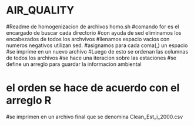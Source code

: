 # AIR_QUALITY
#Readme de homogenizacion de archivos homo.sh 
#comando for es el encargado de buscar cada directorio 
#con ayuda de sed eliminamos los encabezados de todos los archvivos
#llenamos espacio vacios con numeros negativos utilizan sed.
#asignamos para cada coma(,) un espacio
#se imprime en un nuevo archivo
#Luego de esto se ordenan las columnas de todos los archivos
#se hace una iteracion sobre las estaciones
#se define un arreglo para guardar la informacion ambiental
# el orden se hace de acuerdo con el arreglo R
#se imprimen en un archivo final que se denomina Clean_Est_i_2000.csv
